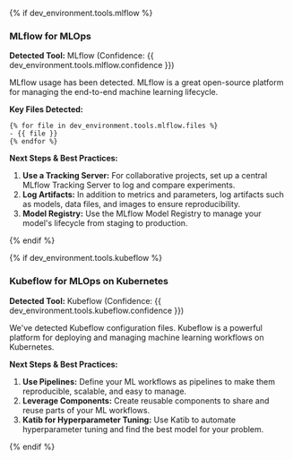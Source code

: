 {% if dev_environment.tools.mlflow %}
### MLflow for MLOps

**Detected Tool:** MLflow (Confidence: {{ dev_environment.tools.mlflow.confidence }})

MLflow usage has been detected. MLflow is a great open-source platform for managing the end-to-end machine learning lifecycle.

**Key Files Detected:**
```
{% for file in dev_environment.tools.mlflow.files %}
- {{ file }}
{% endfor %}
```

**Next Steps & Best Practices:**

1.  **Use a Tracking Server:** For collaborative projects, set up a central MLflow Tracking Server to log and compare experiments.
2.  **Log Artifacts:** In addition to metrics and parameters, log artifacts such as models, data files, and images to ensure reproducibility.
3.  **Model Registry:** Use the MLflow Model Registry to manage your model's lifecycle from staging to production.

{% endif %}

{% if dev_environment.tools.kubeflow %}
### Kubeflow for MLOps on Kubernetes

**Detected Tool:** Kubeflow (Confidence: {{ dev_environment.tools.kubeflow.confidence }})

We've detected Kubeflow configuration files. Kubeflow is a powerful platform for deploying and managing machine learning workflows on Kubernetes.

**Next Steps & Best Practices:**

1.  **Use Pipelines:** Define your ML workflows as pipelines to make them reproducible, scalable, and easy to manage.
2.  **Leverage Components:** Create reusable components to share and reuse parts of your ML workflows.
3.  **Katib for Hyperparameter Tuning:** Use Katib to automate hyperparameter tuning and find the best model for your problem.

{% endif %}

